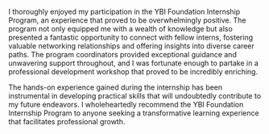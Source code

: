 I thoroughly enjoyed my participation in the YBI Foundation Internship Program, an experience that proved to be overwhelmingly positive. The program not only equipped me with a wealth of knowledge but also presented a fantastic opportunity to connect with fellow interns, fostering valuable networking relationships and offering insights into diverse career paths. The program coordinators provided exceptional guidance and unwavering support throughout, and I was fortunate enough to partake in a professional development workshop that proved to be incredibly enriching.

The hands-on experience gained during the internship has been instrumental in developing practical skills that will undoubtedly contribute to my future endeavors. I wholeheartedly recommend the YBI Foundation Internship Program to anyone seeking a transformative learning experience that facilitates professional growth.
